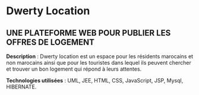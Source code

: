 # Dwerty Location


## UNE PLATEFORME WEB POUR PUBLIER LES OFFRES DE LOGEMENT

**Description** : Dwerty location est un espace pour les résidents
marocains et non marocains ainsi que pour les touristes dans lequel ils peuvent chercher et trouver un bon logement qui
répond à leurs attentes.

**Technologies utilisées** : UML, JEE, HTML, CSS, JavaScript, JSP,
Mysql, HIBERNATE.
